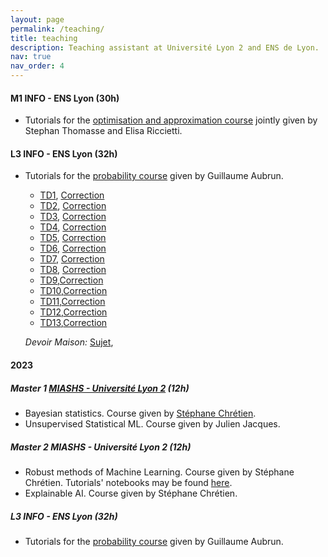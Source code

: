 ```yaml
---
layout: page
permalink: /teaching/
title: teaching
description: Teaching assistant at Université Lyon 2 and ENS de Lyon.
nav: true
nav_order: 4
---
```




#### M1 INFO - ENS Lyon (30h)

- Tutorials for the [optimisation and approximation course](https://www.ens-lyon.fr/formation/catalogue-de-cours/info4105/2024) jointly given by Stephan Thomasse and Elisa Riccietti.


#### L3 INFO - ENS Lyon (32h)

- Tutorials for the [probability course](http://math.univ-lyon1.fr/~aubrun/enseignement/IFL3-probas/index.html) given by Guillaume Aubrun.
    -  [TD1]({{annegnx.github.io}}/assets/teaching/L3_2025/TD01.pdf), [Correction]({{annegnx.github.io}}/assets/teaching/L3_2025/TD01_corr.pdf)
    -  [TD2]({{annegnx.github.io}}/assets/teaching/L3_2025/TD02.pdf), [Correction]({{annegnx.github.io}}/assets/teaching/L3_2025/TD02_corr.pdf)
    -  [TD3]({{annegnx.github.io}}/assets/teaching/L3_2025/TD03.pdf), [Correction]({{annegnx.github.io}}/assets/teaching/L3_2025/TD03_corr.pdf)
    -  [TD4]({{annegnx.github.io}}/assets/teaching/L3_2025/TD04.pdf), [Correction]({{annegnx.github.io}}/assets/teaching/L3_2025/TD04_corr.pdf)
    -  [TD5]({{annegnx.github.io}}/assets/teaching/L3_2025/TD05.pdf), [Correction]({{annegnx.github.io}}/assets/teaching/L3_2025/TD05_corr.pdf)
    -  [TD6]({{annegnx.github.io}}/assets/teaching/L3_2025/TD06.pdf), [Correction]({{annegnx.github.io}}/assets/teaching/L3_2025/TD06_corr.pdf)
    -  [TD7]({{annegnx.github.io}}/assets/teaching/L3_2025/TD07.pdf), [Correction]({{annegnx.github.io}}/assets/teaching/L3_2025/TD07_corr.pdf)
    -  [TD8]({{annegnx.github.io}}/assets/teaching/L3_2025/TD08.pdf), [Correction]({{annegnx.github.io}}/assets/teaching/L3_2025/TD08_corr.pdf)
    -  [TD9]({{annegnx.github.io}}/assets/teaching/L3_2025/TD09.pdf),[Correction]({{annegnx.github.io}}/assets/teaching/L3_2025/TD09_corr.pdf)
    -  [TD10]({{annegnx.github.io}}/assets/teaching/L3_2025/TD10.pdf),[Correction]({{annegnx.github.io}}/assets/teaching/L3_2025/TD10_corr.pdf)
    -  [TD11]({{annegnx.github.io}}/assets/teaching/L3_2025/TD11.pdf),[Correction]({{annegnx.github.io}}/assets/teaching/L3_2025/TD11_corr.pdf)
    -  [TD12]({{annegnx.github.io}}/assets/teaching/L3_2025/TD12.pdf),[Correction]({{annegnx.github.io}}/assets/teaching/L3_2025/TD12_corr.pdf)
    -  [TD13]({{annegnx.github.io}}/assets/teaching/L3_2025/TD13.pdf),[Correction]({{annegnx.github.io}}/assets/teaching/L3_2025/TD13_corr.pdf)

    *Devoir Maison:*  [Sujet]({{annegnx.github.io}}/assets/teaching/L3_2025/dm.pdf),


#### 2023

##### Master 1 [MIASHS - Université Lyon 2](https://www.univ-lyon2.fr/master-1-mathematiques-et-informatique-appliquees-aux-sciences-humaines-et-sociales-miashs) (12h)

- Bayesian statistics. Course given by [Stéphane Chrétien](https://sites.google.com/site/stephanegchretien/home).
- Unsupervised Statistical ML.  Course given by Julien Jacques.

##### Master 2 MIASHS - Université Lyon 2 (12h)

- Robust methods of Machine Learning. Course given by Stéphane Chrétien. Tutorials' notebooks  may be found [here](https://github.com/annegnx/mash_m2/tree/main/adversary/session1).
- Explainable AI. Course given by Stéphane Chrétien.

#####  L3 INFO - ENS Lyon (32h)

- Tutorials for the [probability course](http://math.univ-lyon1.fr/~aubrun/enseignement/IFL3-probas/index.html) given by Guillaume Aubrun.
